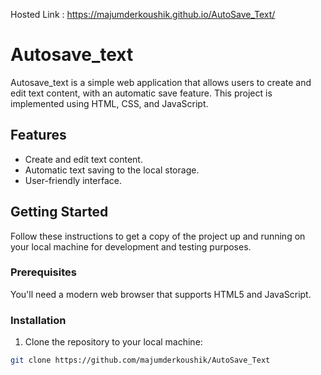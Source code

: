 Hosted Link : https://majumderkoushik.github.io/AutoSave_Text/

# Autosave_text

Autosave_text is a simple web application that allows users to create and edit text content, with an automatic save feature. This project is implemented using HTML, CSS, and JavaScript.

## Features

- Create and edit text content.
- Automatic text saving to the local storage.
- User-friendly interface.

## Getting Started

Follow these instructions to get a copy of the project up and running on your local machine for development and testing purposes.

### Prerequisites

You'll need a modern web browser that supports HTML5 and JavaScript.

### Installation

1. Clone the repository to your local machine:

```bash
git clone https://github.com/majumderkoushik/AutoSave_Text
